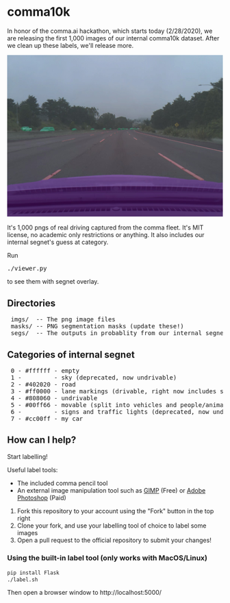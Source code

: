 # comma10k

In honor of the comma.ai hackathon, which starts today (2/28/2020), we are releasing the first 1,000 images of our internal comma10k dataset. After we clean up these labels, we'll release more.

![Alt](sample.jpg "First image from the dataset")

It's 1,000 pngs of real driving captured from the comma fleet. It's MIT license, no academic only restrictions or anything. It also includes our internal segnet's guess at category.

Run <pre>./viewer.py</pre> to see them with segnet overlay.

## Directories

<pre>
 imgs/  -- The png image files
 masks/ -- PNG segmentation masks (update these!)
 segs/  -- The outputs in probablity from our internal segnet (unreleased, too big)
</pre>

## Categories of internal segnet

<pre>
 0 - #ffffff - empty
 1 -         - sky (deprecated, now undrivable)
 2 - #402020 - road
 3 - #ff0000 - lane markings (drivable, right now includes some non lane markings, remove these!)
 4 - #808060 - undrivable
 5 - #00ff66 - movable (split into vehicles and people/animals?, actually don't)
 6 -         - signs and traffic lights (deprecated, now undrivable)
 7 - #cc00ff - my car
</pre>

## How can I help?

Start labelling!

Useful label tools:
 - The included comma pencil tool
 - An external image manipulation tool such as [GIMP](https://www.gimp.org/downloads/) (Free) or [Adobe Photoshop](https://www.adobe.com/products/photoshop.html) (Paid)

1. Fork this repository to your account using the "Fork" button in the top right
2. Clone your fork, and use your labelling tool of choice to label some images
3. Open a pull request to the official repository to submit your changes!

### Using the built-in label tool (only works with MacOS/Linux)

```
pip install Flask
./label.sh
```

Then open a browser window to http://localhost:5000/
